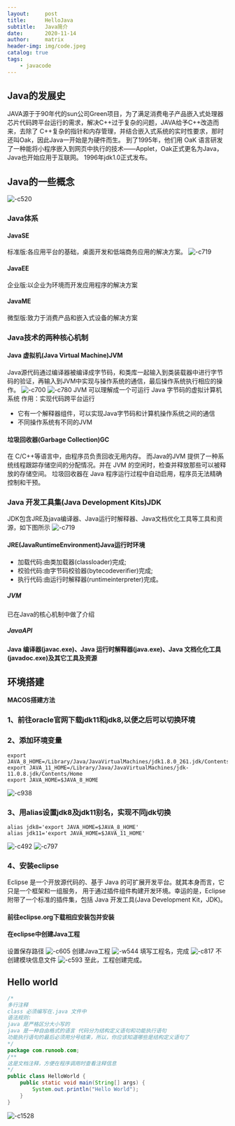```yaml
---
layout:     post
title:      HelloJava
subtitle:   Java简介
date:       2020-11-14
author:     matrix
header-img: img/code.jpeg
catalog: true
tags:
    - javacode
---
```

## Java的发展史
JAVA源于于90年代的sun公司Green项目，为了满足消费电子产品嵌入式处理器芯片代码跨平台运行的需求，解决C++过于复杂的问题，JAVA给予C++改造而来，去除了 C++复杂的指针和内存管理，并结合嵌入式系统的实时性要求，那时还叫Oak，因此Java一开始是为硬件而生。
到了1995年，他们用 OaK 语言研发了一种能将小程序嵌入到网页中执行的技术——Applet，Oak正式更名为Java，Java也开始应用于互联网。
1996年jdk1.0正式发布。
## Java的一些概念
![-c520](/img/16053380189903.jpg)
### Java体系
#### JavaSE
标准版:各应用平台的基础，桌面开发和低端商务应用的解决方案。
![-c719](/img/16053382249139.jpg)

#### JavaEE
企业版:以企业为环境而开发应用程序的解决方案
#### JavaME
微型版:致力于消费产品和嵌入式设备的解决方案
### Java技术的两种核心机制
#### Java 虚拟机(Java Virtual Machine)JVM
Java源代码通过编译器被编译成字节码，和类库一起输入到类装载器中进行字节码的验证，再输入到JVM中实现与操作系统的通信，最后操作系统执行相应的操作。
![-c700](/img/16053380930003.jpg)
![-c780](/img/16053379702720.jpg)
JVM 可以理解成一个可运行 Java 字节码的虚拟计算机系统
作用：实现代码跨平台运行
- 它有一个解释器组件，可以实现Java字节码和计算机操作系统之间的通信
- 不同操作系统有不同的JVM
#### 垃圾回收器(Garbage Collection)GC
在 C/C++等语言中，由程序员负责回收无用内存。
而Java的JVM 提供了一种系统线程跟踪存储空间的分配情况。并在 JVM 的空闲时，检查并释放那些可以被释放的存储空间。 垃圾回收器在 Java 程序运行过程中自动启用，程序员无法精确控制和干预。
### Java 开发工具集(Java Development Kits)JDK
JDK包含JRE及java编译器、Java运行时解释器、Java文档优化工具等工具和资源，如下图所示
![-c719](/img/16053382249139.jpg)

#### JRE(JavaRuntimeEnvironment)Java运行时环境
- 加载代码:由类加载器(classloader)完成;
- 校验代码:由字节码校验器(bytecodeverifier)完成;
- 执行代码:由运行时解释器(runtimeinterpreter)完成。

##### JVM
已在Java的核心机制中做了介绍
##### JavaAPI
#### Java 编译器(javac.exe)、Java 运行时解释器(java.exe)、Java 文档化化工具(javadoc.exe)及其它工具及资源
## 环境搭建
**MACOS搭建方法**
### 1、前往oracle官网下载jdk11和jdk8,以便之后可以切换环境
### 2、添加环境变量
```
export JAVA_8_HOME=/Library/Java/JavaVirtualMachines/jdk1.8.0_261.jdk/Contents/Home
export JAVA_11_HOME=/Library/Java/JavaVirtualMachines/jdk-11.0.8.jdk/Contents/Home
export JAVA_HOME=$JAVA_8_HOME
```
![-c938](/img/16053219569433.jpg)
### 3、用alias设置jdk8及jdk11别名，实现不同jdk切换
```
alias jdk8='export JAVA_HOME=$JAVA_8_HOME'
alias jdk11='export JAVA_HOME=$JAVA_11_HOME'
```
![-c492](/img/16053211083332.jpg)
![-c797](/img/16053221864945.jpg)
### 4、安装eclipse
Eclipse 是一个开放源代码的、基于 Java 的可扩展开发平台。就其本身而言，它只是一个框架和一组服务， 用于通过插件组件构建开发环境。幸运的是，Eclipse 附带了一个标准的插件集，包括 Java 开发工具(Java Development Kit，JDK)。
#### 前往eclipse.org下载相应安装包并安装
#### 在eclipse中创建Java工程
设置保存路径
![-c605](/img/16053226598362.jpg)
创建Java工程
![-w544](/img/16053228098435.jpg)
填写工程名，完成
![-c817](/img/16053229759660.jpg)
不创建模块信息文件
![-c593](/img/16053230396913.jpg)
至此，工程创建完成。
## Hello world

```java
/*
多行注释
class 必须编写在.java 文件中
语法规则:
java 是严格区分大小写的
java 是一种自由格式的语言 代码分为结构定义语句和功能执行语句
功能执行语句的最后必须用分号结束，所以，你应该知道哪些是结构定义语句了
*/
package com.runoob.com;
/**
这是文档注释，方便在程序调用时查看注释信息
*/
public class HelloWorld {
    public static void main(String[] args) {
        System.out.println("Hello World");
    }
}
```
![-c1528](/img/16053397388250.jpg)


